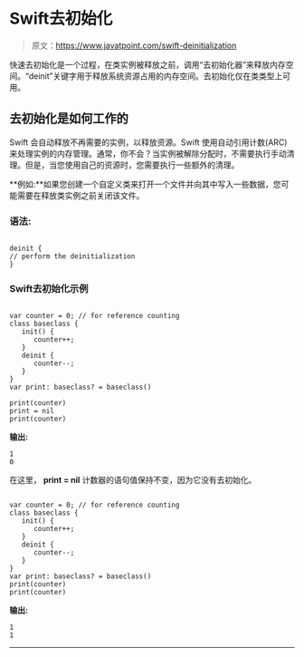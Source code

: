 # Swift去初始化

> 原文：<https://www.javatpoint.com/swift-deinitialization>

快速去初始化是一个过程，在类实例被释放之前，调用“去初始化器”来释放内存空间。“deinit”关键字用于释放系统资源占用的内存空间。去初始化仅在类类型上可用。

## 去初始化是如何工作的

Swift 会自动释放不再需要的实例，以释放资源。Swift 使用自动引用计数(ARC)来处理实例的内存管理。通常，你不会？当实例被解除分配时，不需要执行手动清理。但是，当您使用自己的资源时，您需要执行一些额外的清理。

**例如:**如果您创建一个自定义类来打开一个文件并向其中写入一些数据，您可能需要在释放类实例之前关闭该文件。

### 语法:

```

deinit {
// perform the deinitialization
}

```

### Swift去初始化示例

```

var counter = 0; // for reference counting
class baseclass {
   init() {
      counter++;
   }
   deinit {
      counter--;
   }
}
var print: baseclass? = baseclass()

print(counter)
print = nil
print(counter)

```

**输出:**

```
1
0

```

在这里， **print = nil** 计数器的语句值保持不变，因为它没有去初始化。

```

var counter = 0; // for reference counting
class baseclass {
   init() {
      counter++;
   }
   deinit {
      counter--;
   }
}
var print: baseclass? = baseclass()
print(counter)
print(counter)

```

**输出:**

```
1
1

```

* * *